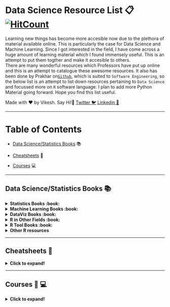 # Data Science Resource List :clipboard:  [![HitCount](http://hits.dwyl.com/vkoul/Data-Science-Resources.svg)](http://hits.dwyl.com/vkoul/Data-Science-Resources)

Learning new things has become more accesible now due to the plethora of material available online. This is particularly the case for Data Science and Machine Learning. Since I got interested in the field, I have come across a huge amount of learning material which I found immensely useful. This is an attempt to put them togther and make it accesible to others.    
There are many wonderful resources which Professors have put up online and this is an attempt to catalogue these awesome resources. It also has been done by Prakhar on[`Github`](https://github.com/prakhar1989/awesome-courses), which is suited to `Software Engineering`, so the below list is an attempt to list down resources  pertaining to `Data Science` and focussed more on `R` software language. I plan to add more Python Material going forward. Hope you find this list useful. 

Made with :heart: by Vikesh. Say Hi!:wave:
[Twitter :bird:](https://twitter.com/vikesh_koul)
[Linkedin :postbox:](https://www.linkedin.com/in/vikeshkoul/)

***

# Table of Contents

* [Data Science/Statistics Books](#book) :books:

* [Cheatsheets](#cheat) :key:

* [Courses](#course) :computer:


***

## Data Science/Statistics Books <a name="book"></a> :books:

<details>
 <summary> <b> Statistics Books :book: </b>  </summary>
 
 * [**Stats without Tears**](https://brownmath.com/swt/) *Stan Brown* 

* [**Introduction to Probability and Statistics Using R**](http://ipsur.org/) *G. Jay Kerns- Youngstown State University* 

* [**Theory Meets Data**](http://prob140.org/assets/tmd_11_18_2017.pdf) *Ani Adhikari- Univ. of California Berkeley* 

* [**Introduction to Statistical Thinking (With R, Without Calculus)**](http://pluto.huji.ac.il/~msby/StatThink/index.html) *Benjamin Yakir, The Hebrew University of Jerusalem* 

* [**Applied Statistics with R**](https://daviddalpiaz.github.io/appliedstats/) *David Dalpiaz - University of Illinois- UC* 

* [**R for Statistical Learning**](https://daviddalpiaz.github.io/r4sl/) 
*David Dalpiaz - University of Illinois- UC*

* [**R Companion to Statistics: Unlocking the Power of Data Book**](https://github.com/rpruim/Lock5withR) 
*Lock, Lock, Lock, Lock, and Lock*

* [**R Companion to Introduction to Statistical Investigations (Preliminary Edition)**](https://github.com/rpruim/ISIwithR) 
*Nathan Tintle et al *

* [**Introduction to the Practice of Statistics (6th edition) in R**](https://nhorton.people.amherst.edu/ips6e/) 
*Nicholas Horton and Ben Baumer*

* [**Introduction to Data Science**](https://ubc-dsci.github.io/introduction-to-data-science/) *This is an open source textbook aimed at introducing undergraduate students to Data Science*

* [**Stats: Data and Models (4th edition) in R**](https://nhorton.people.amherst.edu/sdm4/) *De Veaux, Velleman, and Bock*

* [**ModernDive- An Introduction to Statistical and Data Sciences via R**](http://moderndive.com/) 
*Chester Ismay and Albert Y. Kim - DataCamp and  Amherst College*

* [**An R-companion for Statistics for Business: Decision Making and Analysis**](http://www-stat.wharton.upenn.edu/~stine/r_companion/_book/index.html) *Robert A Stine- UPenn*

* [**Principles of Econometrics with  R**](https://bookdown.org/ccolonescu/RPoE4//) *Constantin Colonescu*

* [**Introduction to Econometrics with R- using Stock and Watson**](https://www.econometrics-with-r.org/) *Christoph Hanck, Martin Arnold, Alexander Gerber and Martin Schmelzer*

* [**Forecasting: Principles and Practice**](http://otexts.org/fpp2/) 
*Rob J Hyndman and George Athanasopoulos - Monash University*

* [**Statistical Rethinking with brms, ggplot2, and the tidyverse**](https://bookdown.org/connect/#/apps/1850/access) 
*A Solomon Kurz*

* [**Causal Inference Book- Draft**](https://www.hsph.harvard.edu/miguel-hernan/causal-inference-book/) 
*Miguel Hernan and Jamie Robins - Harvard University*

* [**Computational and Inferential Thinking- (Python based)**](https://www.inferentialthinking.com/chapters/intro) 
*Ani Adhikari and John DeNero - UC- Berkeley*

</details>


<details>
 <summary> <b> Machine Learning Books :book: </b>  </summary>

* [**An Introduction to Machine Learning with R**](https://lgatto.github.io/IntroMachineLearningWithR/index.html) 
 *Laurent Gatto*

* [**Introduction to Data Science**](https://rafalab.github.io/dsbook/) 
*Rafael A. Irizarry - Harvard University*

* [**Data Science Live Book**](https://livebook.datascienceheroes.com/) 
*Pablo Casas*

* [**R for Data Science**](http://r4ds.had.co.nz/) 
*Garrett Grolemund and Hadley Wickham - RStudio*

* [**Feature Engineering and Selection: A Practical Approach for Predictive Models**](http://www.feat.engineering/index.html) *Max Kuhn and Kjell Johnson- RStudio*

* [**Interpretable Machine Learning- A Guide for Making Black Box Models Explainable**](https://christophm.github.io/interpretable-ml-book/) *Christoph Molnar*

* [**From Algorithms to Z-Scores: Probabilistic and Statistical Modeling in Computer Science**](http://heather.cs.ucdavis.edu/probstatbook) 
*Prof. Norm Matloff- University of California, Davis*

* [**Technical Foundations of Informatics**](https://info201.github.io/) 
*Michael Freeman and Joel Ross - University of Washington*

* [**Text Mining with R**](http://tidytextmining.com/) *Julia Silge and David Robinson - StackOverflow*

* [**The Little Book of LDA**](https://ldabook.com/index.html) *Chris Tufts - StackOverflow*

* [**Deep Learning Book Series**](https://hadrienj.github.io/posts/Deep-Learning-Book-Series-Introduction/) *Hadrien J.- PhD Student*

</details>

<details>
 <summary> <b>  DataViz Books :book: </b>  </summary>


* [**Fundamentals of Data Visualization**](http://serialmentor.com/dataviz/) *Claus O. Wilke*

* [**Data Visualization: A practical introduction**](http://socviz.co/) *Kieran Healy- Duke University*

* [**R for Social Sciences**](https://hbs-rcs.github.io/R_Intro-gapminder/) *Data Carpentry*

* [**Visual Statistics**](https://cran.r-project.org/doc/contrib/Shipunov-visual_statistics.pdf) *Alexey Shipunov*

</details>


<details>
 <summary> <b>  R in Other Fields :book: </b>  </summary>


* [**Applied R for the quantitative social scientist**](http://www.datascienceassn.org/sites/default/files/Applied%20R.pdf) *Rense Nieuwenhuis*

* [**R and Social Science**](https://m-clark.github.io/docs/RSocialScience.pdf) *Michael Clark - Centre for Social Research*

* [**List of Books on CRAN**](https://cran.r-project.org/other-docs.html) *Various - CRAN*

* [**Geocomputation with R**](https://geocompr.robinlovelace.net/) *Robin Lovelace, Jakub Nowosad, Jannes Muenchow*

* [**Sociospatial Data Science**](https://chris-prener.github.io/SSDSBook/) *Christopher Prener, Ph.D.*

* [**Statistical Thinking for the 21st Century**](http://statsthinking21.org/) *Russell A. Poldrack*

* [**Data Science for Startups**](https://bgweber.github.io/) *Ben G Weber*

</details>


<details>
 <summary> <b>   R Tool Books :book: </b>  </summary>

* [**An Introduction to R**](https://cran.r-project.org/doc/manuals/R-intro.pdf) *W. N. Venables, D. M. Smith and the R Core Team*

* [**The R Inferno**](http://www.burns-stat.com/documents/books/the-r-inferno/) *Patrick Burn*

* [**Advanced R**](http://adv-r.had.co.nz/) *Hadley Wickham - RStudio*

* [**Statistical Programming Methods with R**](http://spm.thecoatlessprofessor.com/) *James Balamuta- UIUC*

* [**Mastering Software Development in R**](https://bookdown.org/rdpeng/RProgDA/) *Roger D. Peng, Sean Kross, and Brooke Anderson- John Hopkins University*

* [**Advanced R Course**](https://privefl.github.io/advr38book/) *Florian Privé- Grenoble, France*

* [**Efficient R programming**](https://csgillespie.github.io/efficientR/) *Colin Gillespie and Robin Lovelace- Newcastle University and Leeds Institute for Transport Studies*

* [**Pack YouR Code**](http://www.gastonsanchez.com/packyourcode/) *Gaston Sanchez- University of California Berkley*

* [**Introduction to Open Data Science**](http://ohi-science.org/data-science-training/) *Ocean Health Index Team*

</details>

<details>
 <summary> <b>  Other R resources </b>  </summary>

* [**R user group Oxford**](https://r-oxford.github.io/): Dedicated to bringing together area practitioners of R to exchange knowledge, inspire new users, and spur the adoption of R for innovative research and commercial applications.  

* [**Awesome Blogdown**](https://awesome-blogdown.com/) : Awesome curated list of blogs built using blogdown.

* [**DALEX: Descriptive mAchine Learning EXplanations**](https://pbiecek.github.io/DALEX/index.html): In many applications we need to know, understand or prove how input variables are used in the model and what impact do they have on final model prediction. DALEX is a set of tools that help to understand how complex models are working

* [**aRrgh:a newcomer’s (angry) guide to R**](http://arrgh.tim-smith.us/) 

</details>

***
## Cheatsheets <a name="cheat"></a> :key:

<details>
 <summary> <b>  Click to expand! </b>  </summary>

* [**Probability cheatsheet**](https://stanford.edu/~shervine/teaching/cme-106/cheatsheet-probability) *Shervine Amidi*

* [**Statistics cheatsheet**](https://stanford.edu/~shervine/teaching/cme-106/cheatsheet-statistics) *Shervine Amidi*

* [**Distribution Tables cheatsheet**](https://stanford.edu/~shervine/teaching/cme-106/distribution-tables) *Shervine Amidi*

* [**Key Concepts Explained- Stats**](https://stanford.edu/~shervine/teaching/cme-106/key-concepts) *Shervine Amidi*

* [**Machine Learning tips and tricks cheatsheet**](https://stanford.edu/~shervine/teaching/cs-229/cheatsheet-machine-learning-tips-and-tricks) *Shervine Amidi*

* [**Deep Learning cheatsheet**](https://stanford.edu/~shervine/teaching/cs-229/cheatsheet-deep-learning) *Shervine Amidi*

* [**ML cheatsheet**](https://github.com/remicnrd/ml_cheatsheet) *Rémi Canard*

* [**Stats cheatsheet**](https://github.com/vkoul/DataScienceResources/blob/master/Stats_CheatSheet.pdf) *CSE 103*

* [**Data Science cheatsheet**](https://github.com/vkoul/DataScienceResources/blob/master/data-science-cheatsheet.pdf) *Maverick Lin*

* [**Super VIP ML cheatsheet**](https://github.com/vkoul/DataScienceResources/blob/master/super-cheatsheet-machine-learning.pdf) *Afshine Amidi and Shervine Amidi*

</details>

***

## Courses <a name="course"></a> :school: :computer:

<details>
 <summary> <b>  Click to expand! </b>  </summary>


[**R Studio Online Tutorials**](https://www.rstudio.com/online-learning/) 

[**Programming with R**](https://swcarpentry.github.io/r-novice-inflammation/) *Software Carpentry Foundation*

[**Courses taught by Hadley Wickham**](http://courses.had.co.nz/) *H. Wickham*

[**Statistics courses offered in Harvard**](https://statistics.fas.harvard.edu/statistics-courses) *Harvard University*



[PROB 140](http://prob140.org/) **Probability for Data Science** *UC- Berkeley* :memo: :book: :computer:

* Prob 140 (formally Statistics 140 or STAT 140) is a probability course for undergraduates who have taken Data 8, have a math background, and wish to go deeper into the theory of data science.
The emphasis on simulation and the bootstrap in Data 8 gives students a concrete sense of randomness and sampling variability. Prob 140 will capitalize on this. Because of the students’ backgrounds, Prob 140 will move swiftly over basics, avoid approximations that are unnecessary when SciPy is at hand, and replace some of the routine calculus by symbolic math done in SymPy. This will create time to focus on the more demanding concepts that are part of the theoretical foundations of data science.

* [Syllabus](http://prob140.org/)
* [Textbook](https://textbook.prob140.org/) 
* [Lectures/Slides](http://prob140.org/)
* [Assignments](http://prob140.org/)


[CS 109](http://web.stanford.edu/class/cs109/) **Probability for Computer Scientists** *Stanford University* :memo: :book: :computer:

* The class starts by providing a fundamental grounding in combinatorics, and then quickly moves into the basics of probability theory. We will then cover many essential concepts in probability theory, including particular probability distributions, properties of probabilities, and mathematical tools for analyzing probabilities. Finally, the last third of the class will focus on data analysis and Machine Learning as a means for seeing direct applications of probability in this exciting and quickly growing subfield of computer science.

* [Syllabus](https://web.stanford.edu/class/archive/cs/cs109/cs109.1166//handouts/overview.html)
* [Textbook](https://web.stanford.edu/class/archive/cs/cs109/cs109.1166//handouts/overview.html) 
* [Lectures/Slides](https://web.stanford.edu/class/archive/cs/cs109/cs109.1166//handouts/overview.html)
* [Assignments](https://web.stanford.edu/class/archive/cs/cs109/cs109.1166//handouts/overview.html)



[DS 101](http://web.stanford.edu/class/stats101/) **Data Science 101** *Stanford University* :memo: :book: :computer:

* The course provides a solid introduction to data science, both exposing students to computational tools they can proficently use to analyze data and exploring the conceptual challenges of inferential reasoning. Each module/week represents a new “data adventure,” analyzing real datasets, exploring different questions and trying out tools.

* [Syllabus](http://web.stanford.edu/class/stats101/#topics)
* [Lectures/Slides](http://web.stanford.edu/class/stats101/#modules-materials)
* [Assignments](http://web.stanford.edu/class/stats101/#homework)

[CME/STATS 195](http://bit.ly/2ElJjv6) **Introduction to R** *Stanford University* :memo: :book: :computer:

*  The goal of this short course is to familiarize students with R’s tools for scientific computing. Class lectures will have interactive elements, and assignments will be application-driven.Topics covered include basic data structures, file I/O, control structures, functions, visualizations, packages for statistical analysis.

* [Syllabus](https://cme195.github.io/)
* [Lectures/Slides](https://cme195.github.io/lectures)
* [Assignments](https://cme195.github.io/homework)
* [Final Project](https://cme195.github.io/project)



[Stat 48N](http://statweb.stanford.edu/~sabatti/Stat48/) **Riding the data wave** *Stanford University* :memo: :book: :computer:

*  How can we make sense of all the information we are acquiring about ourselves? During each week, we will consider a different data set to be summarized with a different goal. We will review analyses of similar problems carried out in the past and explore if and how the same tools can be useful today. We will pay attention to contemporary media (newspapers, blogs, etc.) to identify settings similar to the ones we are examining and critique the displays and summaries there documented

* [Syllabus](http://statweb.stanford.edu/~sabatti/Stat48/index.html)
* [Lectures/Slides](http://statweb.stanford.edu/~sabatti/Stat48/index.html)
* [Assignments](http://statweb.stanford.edu/~sabatti/Stat48/homework.html)


[MS&E 226](http://web.stanford.edu/class/msande226/) **Small Data** *Stanford University* :memo: :book: :computer:

*  This course is about understanding “small data”: these are datasets that allow interaction, visualization, exploration, and analysis on a local machine. The material provides an introduction to applied data analysis, with an emphasis on providing a conceptual framework for thinking about data from both statistical and machine learning perspectives. Topics will be drawn from the following list, depending on time constraints and class interest: approaches to data analysis: statistics (frequentist, Bayesian) and machine learning; binary classification; regression; bootstrapping; causal inference and experimental design; multiple hypothesis testing.

* [Syllabus](http://web.stanford.edu/class/msande226/226_syllabus_2017.pdf)
* [Lectures/Slides](http://web.stanford.edu/class/msande226/l_notes.html)
* [Datasets](http://web.stanford.edu/class/msande226/datasets.html)



[DS100](http://www.ds100.org/fa17/) **Principles and Techniques of Data Science** *UC- Berkley* :memo: :book: :computer:

* Combining data, computation, and inferential thinking, data science is redefining how people and organizations solve challenging problems and understand their world. This intermediate level class bridges between Data8 and upper division computer science and statistics courses as well as methods courses in other fields

* [Syllabus](http://www.ds100.org/fa17/syllabus)
* [Material](http://www.ds100.org/fa17/materials)
* [Assignments](http://www.ds100.org/fa17/syllabus)


[Stats 200](http://statweb.stanford.edu/~sabatti/Stat200/index.html) **Introduction to Statistical Inference** *Stanford University* :memo: :book: :computer:

*  The class will introduce the students to formal statistical reasoning. Building on knowledge of probability and calculus, we will explore how limited noisy observations can be used to learn general characteristics of a population. We will study the basics of decision theory, including frequentist and Bayesian solutions to the "paradox of induction."

* [Syllabus](http://statweb.stanford.edu/~sabatti/Stat200/syllabus.pdf)
* [Lectures/Slides](http://statweb.stanford.edu/~sabatti/Stat200/index.html)
* [Assignments](http://statweb.stanford.edu/~sabatti/Stat200/homework.html)


[INFO 201A](https://canvas.uw.edu/courses/1100121) **Technical Foundations of Informatics** *University of Washington* :memo: :book:

* This course introduces fundamental tools and technologies necessary to transform data into knowledge. We'll cover skill associated with each component of the information lifecycle, including the collection, storage, analysis, and visualization of data. Core competencies underlying this process, including functional programming, use of databases, data wrangling, version control, and command line proficiency, are acquired through real-world data-driven assignments

* [Lectures/Slides](https://canvas.uw.edu/courses/1100121/files/folder/slides)
* [Assignments](https://canvas.uw.edu/courses/1100121/assignments)




[STAT 405](http://had.co.nz/stat405/) **Introduction to Data Analysis (using R, 2012)** *Rice University* :memo: :book: :computer:

* This course will teach you to be a data analyst. You will learn how to take a large dataset break up into manageable pieces and use a range of qualitative and quantitative tools to summarise it and learn what it has to tell. You will learn the importance of scepticism and curiosity, and how to communicate your findings. Each section of the course is motivated by a particular dataset, and you will gain experience working with a wide variety of data sources varying in size and quality.

* [Syllabus](http://had.co.nz/stat405/)
* [Lectures/Slides](http://had.co.nz/stat405/)
* [Assignments](http://had.co.nz/stat405/)


[STAT 385](http://stat385.thecoatlessprofessor.com/) **Statistics Programming Methods** *UIUC* :memo: :book:

* [Syllabus](http://stat385.thecoatlessprofessor.com/syllabus/)
* [Lectures/Slides](http://stat385.thecoatlessprofessor.com/schedule/)
* [Assignments](http://stat385.thecoatlessprofessor.com/schedule/)

[MY472](https://lse-my472.github.io/) **Data for Data Scientists** *LSE* :memo: :book:
* This course will cover the principles of digital methods for storing and structuring data, including data types, relational and non-relational database design, and query languages. Students will learn to build, populate, manipulate and query databases based on datasets relevant to their fields of interest

* [Syllabus](https://lse-my472.github.io/)
* [Lectures/Slides](https://lse-my472.github.io/)
* [Assignments](https://lse-my472.github.io/)


[STAT 149](http://www.markirwin.net/stat149/) **Generalized Linear Models** *Harvard University* :memo: :book: 
* An introduction to methods for analyzing categorical data. Emphasis will be on understanding models and applying them to datasets. Topics include visualizing categorical data, analysis of contingency tables, odds ratios, log-linear models, generalized linear models, logistic regression, Poisson regression and model diagnostics. Examples drawn from many fields, including biology, medicine and the social sciences.

* [Syllabus](http://www.markirwin.net/stat149/Syllabus.pdf)
* [Lectures/Slides](http://www.markirwin.net/stat149/lecture.html)
* [Assignments](http://www.markirwin.net/stat149/assignments.html)


[DSO 530](https://www.alsharif.info/iom530) **Applied Modern Statistical Learning Techniques** *Univ. of Southern California* :memo: :book: :computer:

*  This course aims to go far beyond the classical statistical methods, such as linear regression, that are introduced in GSBA 524

* [Syllabus](https://docs.wixstatic.com/ugd/6d8e3a_6db28f9a03c4436a872c840f60f96af6.pdf)
* [Lectures/Slides](https://www.alsharif.info/iom530)
  * The course follows `ISLR` and provides succinct summary of the book in the slides
* [Assignments](https://www.alsharif.info/iom530)
* [Videos](https://www.alsharif.info/iom530)


[STAT 320](https://www2.stat.duke.edu/courses/Spring14/sta320.01/) **Design and Analysis of Causal Studies** *Duke University* :memo: :book: :computer:

*  Presents an overview of methods for estimating causal effects: how to answer the question of “What is the effect of A on B?” Includes discussion of randomized designs, but with more emphasis on alternative designs and methods for when randomization is infeasible: matching methods, propensity scores, longitudinal treatments, regression discontinuity, instrumental variables, and principal stratification. Methods are motivated by examples from social sciences, policy and health sciences. 

* [Syllabus](https://www2.stat.duke.edu/courses/Spring14/sta320.01/SyllabusS14.pdf)
* [Lectures/Slides](https://www2.stat.duke.edu/courses/Spring14/sta320.01/index.html)
* [Assignments](https://www2.stat.duke.edu/courses/Spring14/sta320.01/index.html)

* [Webpage of Dr. Kari Lock Morgan for other course links](https://www2.stat.duke.edu/~kfl5/teaching.htm)


[Statistics 585X](http://bit.ly/2ElJjv6) **Data Technologies for Statistical Analysis** *Iowa State University* :memo: :book: :computer:

*  Not all data lives in nice, clean spreadsheets, not all data fits in a computer’s main memory. As statisticians we cannot always rely on other people and sciences to get the data into formats that we can deal with: we will discuss aspects of statistical computing as they are relevant for data analysis. Read and work with data in different formats: flat files, databases, web technologies. Elements of literate programming help us with making our workflow transparent and analyses reproducible. We will discuss communication of results in form of R packages and interactive web application.

* [Syllabus](https://stat585-at-isu.github.io/syllabus.pdf)
* [Lectures/Slides](https://stat585-at-isu.github.io/syllabus.html)
* [Assignments](https://stat585-at-isu.github.io/labs.html)
* [Final Project](https://stat585-at-isu.github.io/projects.html)


[STATS 202](http://web.stanford.edu/class/stats202/) **Data Mining and Analysis (using R)** *Stanford University* :memo: :book: :computer:

* Stats 202 is an introduction to Data Mining. Students will:
* Understand the distinction between supervised and unsupervised learning and be able to identify appropriate tools to answer different research questions.Become familiar with basic unsupervised procedures including clustering and principal components analysis.
Become familiar with the following regression and classification algorithms: linear regression, ridge regression, the lasso, logistic regression, linear discriminant analysis, K-nearest neighbors, splines, generalized additive models, tree-based methods, and support vector machines.Gain a practical appreciation of the bias-variance tradeoff and apply model selection methods based on cross-validation and bootstrapping to a prediction challenge.Analyze a real dataset of moderate size using R.Develop the computational skills for data wrangling, collaboration, and reproducible research.Be exposed to other topics in machine learning, such as missing data, prediction using time series and relational data, non-linear dimensionality reduction techniques, web-based data visualizations, anomaly detection, and representation learning. 

* [Syllabus](http://web.stanford.edu/class/stats202/)
* [Lectures/Slides](http://web.stanford.edu/class/stats202/content/lectures.html)
* [Assignments](http://web.stanford.edu/class/stats202/content/homework.html)
* [Final Project- Kaggle](http://web.stanford.edu/class/stats202/content/kaggle.html)



[STATS 203](http://statweb.stanford.edu/~jtaylo/courses/stats203/) **Introduction to Regression Models and Analysis of Variance** *Stanford University* :memo: :book: :computer:

* The course is intended to be a (non-exhaustive) survey of regression techniques from both a theoretical and applied perspective.

* [Syllabus](http://statweb.stanford.edu/~jtaylo/courses/stats203/notes/)
* [Lectures/Slides](http://statweb.stanford.edu/~jtaylo/courses/stats203/notes/)
* [Assignments](http://statweb.stanford.edu/~jtaylo/courses/stats203/assignments/)


[6.S085](http://bit.ly/2IQ7wJz) **Statistics for Research Projects** *MIT* :memo: :book: :computer:

*  This class is a practical introduction to statistical modeling and experimental design, intended to provide essential skills for doing research. We'll cover basic techniques (e.g., hypothesis testing and regression models) for both traditional experiments and newer paradigms such as evaluating simulations. Students with research projects will be encouraged to share their experiences and project-specific questions.

* [Syllabus](http://www.mit.edu/~6.s085/)
* [Lectures/Slides](https://stuff.mit.edu/~6.s085/notes/)
* [Assignments](http://www.mit.edu/~6.s085/ )
* [Case Study](http://www.mit.edu/~6.s085/)


[Statistics 36-350](http://www.stat.cmu.edu/~ryantibs/statcomp/) **Statistical Computing: Spring 2018** *Carnegie Mellon University* :memo: :book: :computer:

* Computational data analysis is an essential part of modern statistics. Competent statisticians must not just be able to run existing programs, but to understand the principles on which they work. They must also be able to read, modify, and write code, so that they can assemble the computational tools needed to solve their data analysis problems, rather than distorting problems to fit tools provided by others. This class is an introduction to statistically-oriented programming, targeted at statistics majors, without assuming extensive programming background

* [Syllabus](http://www.stat.cmu.edu/~ryantibs/statcomp/syllabus.html)
* [Lectures/Slides](http://www.stat.cmu.edu/~ryantibs/statcomp/)
* [Assignments](http://www.stat.cmu.edu/~ryantibs/statcomp/)


[Statistics 231](https://web.stanford.edu/class/cs229t/index.html) **Statistical Learning Theory** *Stanford University* :memo: :book: :computer:

* Uncover common statistical principles underlying diverse array of machine learning techniques.
  * Linear algebra
  * Probability
  * Optimization

* [Syllabus](https://web.stanford.edu/class/cs229t/syllabus.html)
* [Lectures/Slides](https://web.stanford.edu/class/cs229t/lectures.html)
* [Assignments](https://web.stanford.edu/class/cs229t/homework.html)



[Sta 323](https://www2.stat.duke.edu/~cr173/Sta323_Sp18/#schedule) **Statistical Programming(2018)** *Duke University* :memo: :book: :computer:

* TBU

* [Syllabus](https://www2.stat.duke.edu/~cr173/Sta323_Sp18/#syllabus)
* [Lectures/Slides](https://www2.stat.duke.edu/~cr173/Sta323_Sp18/#syllabus)
* [Assignments](https://www2.stat.duke.edu/~cr173/Sta323_Sp18/#syllabus)


[STATS 401](https://ionides.github.io/401w18/) **Applied Statistical Methods II** *University of Michigan* :memo: :book: :computer:

* An intermediate course in applied statistics, covering a range of topics in modeling and analysis of data including: review of simple linear regression, two-sample problems, one-way analysis of variance; multiple linear regression, diagnostics and model selection; two-way analysis of variance, multiple comparisons, and other selected topics

* [Lectures/Slides](https://ionides.github.io/401w18/#class-notes)
* [Assignments](https://ionides.github.io/401w18/#homework-assignments)
* [Lab Material](https://ionides.github.io/401w18/#lab-materials)


[Stats 531](https://ionides.github.io/531w16/) **Analysis of Time Series** *University of Michigan* :memo: :book: :computer:

* This course gives an introduction to time series analysis using time domain methods and frequency domain methods. The goal is to acquire the theoretical and computational skills required to investigate data collected as a time series. The first half of the course will develop classical time series methodology, including auto-regressive moving average (ARMA) models, regression with ARMA errors, and estimation of the spectral density.

* [Lectures/Slides](https://ionides.github.io/531w16/#class-notes)
* [Assignments](https://ionides.github.io/531w16/#homework-assignments)
* [Projects](https://ionides.github.io/531w16/#midterm-project)


[AGRON 590RD](http://agron590-isu.github.io/index.html) **Data Stewardship for Earth Systems Scientists** *Iowa State University* :memo: :book: :computer:

* Learn how to clearly organize, track, and communicate data-based work, collect and house data through analysis and publication,
collaborate in a reproducible way, model data structures and wrangle data, and complete the entire research cycle in a responsible way.

* [Syllabus](http://agron590-isu.github.io/materials/week_00/syllabus/syllabus.pdf)
* [Lectures/Slides](http://agron590-isu.github.io/syllabus.html)
* [Assignments](http://agron590-isu.github.io/syllabus.html)


[MPA 635](https://datavizf17.classes.andrewheiss.com/) **Data Visualization** *Brigham Young University.* :memo: :book: :computer:

* Become literate in data and graphic design principles, (2) an ethical data communicator, and (3) a collaborative sharer by producing beautiful, powerful, and clear visualizations of your own data

* [Syllabus](https://datavizf17.classes.andrewheiss.com/syllabus/)
* [Lectures/Slides](https://datavizf17.classes.andrewheiss.com/schedule/)
* [Assignments](https://datavizf17.classes.andrewheiss.com/assignments/)


[CME 252](http://bit.ly/2EmjyLe) **Introduction to Optimization** *Stanford University* :memo: :book: :computer:

*  This course introduces mathematical optimization and modeling, with a focus on convex optimization. Topics include: varieties of mathematical optimization, convexity of functions and sets, convex optimization modeling with CVXPY, gradient descent and basic distributed optimization, in-depth examples from machine learning, statistics and other fields and applications of bi-convexity and non-convex gradient descent.

* [Lectures/Slides](http://ajfriend.github.io/cme252/lecture_materials/)
* [Assignments](http://ajfriend.github.io/cme252/homework/)


[CSC 321](http://www.cs.toronto.edu/~rgrosse/courses/csc321_2018/) **Intro to Neural Networks and Machine Learning** *University of Toronto* :memo: :book: :computer:
* This course gives an overview of both the foundational ideas and the recent advances in neural net algorithms. Roughly the first 2/3 of the course focuses on supervised learning -- training the network to produce a specified behavior when one has lots of labeled examples of that behavior. The last 1/3 focuses on unsupervised learning and reinforcement learning..

* [Lectures/Slides](http://www.cs.toronto.edu/~rgrosse/courses/csc321_2018/)
* [Assignments](http://www.cs.toronto.edu/~rgrosse/courses/csc321_2018/)


[EECS 349](http://www.cs.northwestern.edu/~ddowney/courses/349_Spring2018/) **Machine Learning- Spring 2018** *Northwestern University* :memo: :book: :computer:

* [Lectures/Slides](http://www.cs.northwestern.edu/~ddowney/courses/349_Spring2018/)
  * The lecture notes are of very good quality.
* [Assignments](http://www.cs.northwestern.edu/~ddowney/courses/349_Spring2018/)


[STAT 365/665](http://euler.stat.yale.edu/~tba3/stat665/) **Data Mining and Machine Learning (uses R)** *Yale University*:memo: :book: :computer:

* **Note: The lecture notes and assignments of the course are of very good quality**

* [Other course by Taylor Arnold](http://statsmaths.github.io/)

* [Syllabus](http://euler.stat.yale.edu/~tba3/stat665/syllabus/ML2016_Syllabus.pdf)
* [Lectures/Slides](http://euler.stat.yale.edu/~tba3/stat665/)
  * The lecture notes are of very good quality.
* [Assignments](http://euler.stat.yale.edu/~tba3/stat665/)

[TJ-ML](https://tjmachinelearning.com/index.html) **TJHSST Machine Learning** *Thomas Jefferson High School* :memo: :book: :computer:

* TJHSST Machine Learning Club aims to bring the complex and vast topic of machine learning to high school students. We teach a variety of topics, including SVMs, Neural Networks, Convolutional Neural Networks, Recurrent Neural Networks, and more.

**Note: Great Initiative, that too from High School students [@Mihir Patel](https://github.com/mvpatel2000)**

* [Syllabus](https://tjmachinelearning.com/schedule.html)
* [Lectures/Slides](https://tjmachinelearning.com/schedule.html)
* [Resources](https://tjmachinelearning.com/resources.html)
* [Projects](https://tjmachinelearning.com/projects.html)


[SIGIL](http://www.stefan-evert.de/SIGIL/sigil_R/) **Statistical Analysis of Corpus Data with R** *Postdam University* :memo: :book: :computer:


* [Lectures/Slides](http://www.stefan-evert.de/SIGIL/sigil_R/)
* [Assignments](http://www.stefan-evert.de/SIGIL/sigil_R/#exercises)


[CIS 419/519](https://www.seas.upenn.edu/~cis519/spring2018/index.html) **Applied Machine Learning- Spring 2018** *UPenn Engineering* :memo: :book: :computer:

This course will introduce some of the key machine learning methods that have proved valuable and successful in practical applications. We will discuss some of the foundational questions in machine learning in order to get a good understanding of the basic issues in this area, and present the main paradigms and techniques needed to obtain successful performance in application areas such as natural language and text understanding, speech recognition, computer vision, data mining, adaptive computer systems and others. The main body of the course will review several supervised and (semi/un)supervised learning approaches. These include methods for learning linear representations, decision-tree methods, Bayesian methods, kernel based methods and neural networks methods, as well as clustering, dimensionality reduction and reinforcement learning methods.

* [Syllabus](https://www.seas.upenn.edu/~cis519/spring2018/syllabus.html)
* [Lectures/Slides](https://www.seas.upenn.edu/~cis519/spring2018/syllabus.html)
* [Homeworks](https://www.seas.upenn.edu/~cis519/spring2018/homework.html)
* [Resources](https://www.seas.upenn.edu/~cis519/spring2018/resources.html)
* [Resources2](http://penndsg.com/resources/)

</details>








